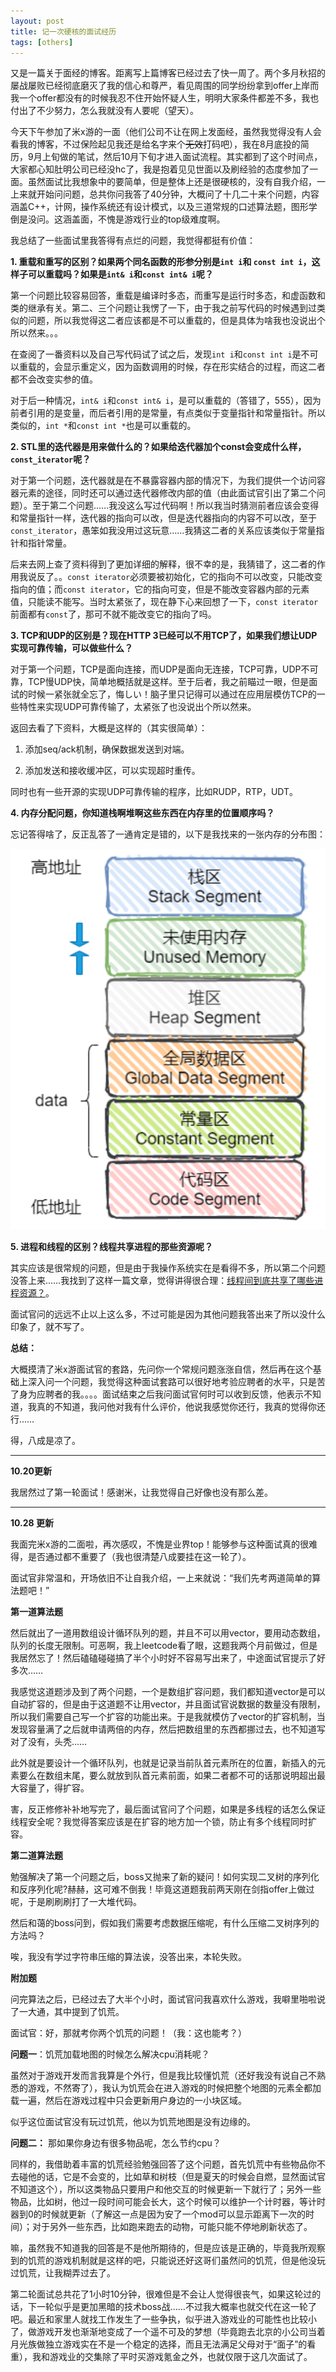 ```yaml
---
layout: post
title: 记一次硬核的面试经历 
tags: [others]
---
```



又是一篇关于面经的博客。距离写上篇博客已经过去了快一周了。两个多月秋招的屡战屡败已经彻底磨灭了我的信心和尊严，看见周围的同学纷纷拿到offer上岸而我一个offer都没有的时候我忍不住开始怀疑人生，明明大家条件都差不多，我也付出了不少努力，怎么我就没有人要呢（望天）。

今天下午参加了米x游的一面（他们公司不让在网上发面经，虽然我觉得没有人会看我的博客，不过保险起见我还是给名字来个~~无效~~打码吧），我在8月底投的简历，9月上旬做的笔试，然后10月下旬才进入面试流程。其实都到了这个时间点，大家都心知肚明公司已经没hc了，我是抱着见见世面以及刷经验的态度参加了一面。虽然面试比我想象中的要简单，但是整体上还是很硬核的，没有自我介绍，一上来就开始问问题，总共你问我答了40分钟，大概问了十几二十来个问题，内容涵盖C++，计网，操作系统还有设计模式，以及三道常规的口述算法题，图形学倒是没问。这涵盖面，不愧是游戏行业的top级难度啊。

我总结了一些面试里我答得有点烂的问题，我觉得都挺有价值：

**1. 重载和重写的区别？如果两个同名函数的形参分别是`int i`和 `const int i`，这样子可以重载吗？如果是`int& i`和`const int& i`呢？**

第一个问题比较容易回答，重载是编译时多态，而重写是运行时多态，和虚函数和类的继承有关。第二、三个问题让我愣了一下，由于我之前写代码的时候遇到过类似的问题，所以我觉得这二者应该都是不可以重载的，但是具体为啥我也没说出个所以然来。。。

在查阅了一番资料以及自己写代码试了试之后，发现`int i`和`const int i`是不可以重载的，会显示重定义，因为函数调用的时候，存在形实结合的过程，而这二者都不会改变实参的值。

对于后一种情况，`int& i`和`const int& i`，是可以重载的（答错了，555），因为前者引用的是变量，而后者引用的是常量，有点类似于变量指针和常量指针。所以类似的，`int *`和`const int *`也是可以重载的。

**2. STL里的迭代器是用来做什么的？如果给迭代器加个const会变成什么样，`const_iterator`呢？**

对于第一个问题，迭代器就是在不暴露容器内部的情况下，为我们提供一个访问容器元素的途径，同时还可以通过迭代器修改内部的值（由此面试官引出了第二个问题）。至于第二个问题……我没这么写过代码啊！所以我当时猜测前者应该会变得和常量指针一样，迭代器的指向可以改，但是迭代器指向的内容不可以改，至于`const_iterator`，愚笨如我没用过这玩意……我猜这二者的关系应该类似于常量指针和指针常量。

后来去网上查了资料得到了更加详细的解释，很不幸的是，我猜错了，这二者的作用我说反了。。`const iterator`必须要被初始化，它的指向不可以改变，只能改变指向的值；而`const iterator`，它的指向可变，但是不能改变容器内部的元素值，只能读不能写。当时太紧张了，现在静下心来回想了一下，`const iterator`前面都有`const`了，那可不就不能改变它的指向了吗。


**3. TCP和UDP的区别是？现在HTTP 3已经可以不用TCP了，如果我们想让UDP实现可靠传输，可以做些什么？**

对于第一个问题，TCP是面向连接，而UDP是面向无连接，TCP可靠，UDP不可靠，TCP慢UDP快，简单地概括就是这样。至于后者，我之前瞄过一眼，但是面试的时候一紧张就全忘了，悔しい！脑子里只记得可以通过在应用层模仿TCP的一些特性来实现UDP可靠传输了，太紧张了也没说出个所以然来。

返回去看了下资料，大概是这样的（其实很简单）：

1. 添加seq/ack机制，确保数据发送到对端。

2. 添加发送和接收缓冲区，可以实现超时重传。

同时也有一些开源的实现UDP可靠传输的程序，比如RUDP，RTP，UDT。



**4. 内存分配问题，你知道栈啊堆啊这些东西在内存里的位置顺序吗？**

忘记答得啥了，反正乱答了一通肯定是错的，以下是我找来的一张内存的分布图：



<div align=center>
    <img src="../assets/2022-10-01/memory.png"/>
</div>


**5. 进程和线程的区别？线程共享进程的那些资源呢？**

其实应该是很常规的问题，但是由于我操作系统实在是看得不多，所以第二个问题没答上来……我找到了这样一篇文章，觉得讲得很合理：[线程间到底共享了哪些进程资源？](https://cloud.tencent.com/developer/article/1768025)。






面试官问的远远不止以上这么多，不过可能是因为其他问题我答出来了所以没什么印象了，就不写了。


**总结：**

大概摸清了米x游面试官的套路，先问你一个常规问题涨涨自信，然后再在这个基础上深入问一个问题，我觉得这种面试套路可以很好地考验应聘者的水平，只是苦了身为应聘者的我。。。。面试结束之后我问面试官何时可以收到反馈，他表示不知道，我真的不知道，我问他对我有什么评价，他说我感觉你还行，我真的觉得你还行……



得，八成是凉了。



-----

**10.20更新**

我居然过了第一轮面试！感谢米，让我觉得自己好像也没有那么差。



----

**10.28 更新**

我面完米x游的二面啦，再次感叹，不愧是业界top！能够参与这种面试真的很难得，是否通过都不重要了（我也很清楚八成要挂在这一轮了）。

面试官非常温和，开场依旧不让自我介绍，一上来就说：“我们先考两道简单的算法题吧！”

**第一道算法题**

然后就出了一道用数组设计循环队列的题，并且不可以用vector，要用动态数组，队列的长度无限制。可恶啊，我上leetcode看了眼，这题我两个月前做过，但是我居然忘了！然后磕磕碰碰搞了半个小时好不容易写出来了，中途面试官提示了好多次……

我感觉这道题涉及到了两个问题，一个是数组扩容问题，我们都知道vector是可以自动扩容的，但是由于这道题不让用vector，并且面试官说数据的数量没有限制，所以我们需要自己写一个扩容的功能出来。于是我就模仿了vector的扩容机制，当发现容量满了之后就申请两倍的内存，然后把数组里的东西都挪过去，也不知道写对了没有，头秃……

此外就是要设计一个循环队列，也就是记录当前队首元素所在的位置，新插入的元素要么在数组末尾，要么就放到队首元素前面，如果二者都不可的话那说明超出最大容量了，得扩容。

害，反正修修补补地写完了，最后面试官问了个问题，如果是多线程的话怎么保证线程安全呢？我觉得答案应该是在扩容的地方加一个锁，防止有多个线程同时扩容。


**第二道算法题**

勉强解决了第一个问题之后，boss又抛来了新的疑问！如何实现二叉树的序列化和反序列化呢?赫赫，这可难不倒我！毕竟这道题我前两天刚在剑指offer上做过呢，于是刷刷刷打了一大堆代码。

然后和蔼的boss问到，假如我们需要考虑数据压缩呢，有什么压缩二叉树序列的方法吗？

唉，我没有学过字符串压缩的算法诶，没答出来，本轮失败。

**附加题**

问完算法之后，已经过去了大半个小时，面试官问我喜欢什么游戏，我噼里啪啦说了一大通，其中提到了饥荒。

面试官：好，那就考你两个饥荒的问题！（我：这也能考？）

**问题一**：饥荒加载地图的时候怎么解决cpu消耗呢？

虽然对于游戏开发而言我算是个外行，但是我比较懂饥荒（还好我没有说自己不熟悉的游戏，不然寄了），我认为饥荒会在进入游戏的时候把整个地图的元素全都加载一遍，然后在游戏过程中只会更新用户身边的一小块区域。

似乎这位面试官没有玩过饥荒，他以为饥荒地图是没有边缘的。


**问题二：** 那如果你身边有很多物品呢，怎么节约cpu？

同样的，我借助着丰富的饥荒经验勉强回答了这个问题，首先饥荒中有些物品你不去碰他的话，它是不会变的，比如草和树枝（但是夏天的时候会自燃，显然面试官不知道这个），所以这类物品只要用户和他交互的时候更新一下就行了；另外一些物品，比如树，他过一段时间可能会长大，这个时候可以维护一个计时器，等计时器到0的时候就更新（了解这一点是因为安了一个mod可以显示距离下一次的时间）；对于另外一些东西，比如跑来跑去的动物，可能只能不停地刷新状态了。

嘛，虽然我不知道我的回答是不是他所期待的，但是应该是正确的，毕竟我所观察到的饥荒的游戏机制就是这样的吧，只能说还好这哥们虽然问的饥荒，但是他没玩过饥荒，让我糊弄过去了。

第二轮面试总共花了1小时10分钟，很难但是不会让人觉得很丧气，如果这轮过的话，下一轮似乎是更加黑暗的技术boss战……不过我大概率也就交代在这一轮了吧。最近和家里人就找工作发生了一些争执，似乎进入游戏业的可能性也比较小了，做游戏开发也渐渐地变成了一个遥不可及的梦想（毕竟跑去北京的小公司当着月光族做独立游戏实在不是一个稳定的选择，而且无法满足父母对于“面子”的看重），我和游戏业的交集除了平时买游戏氪金之外，也就仅限于这几次面试了。
